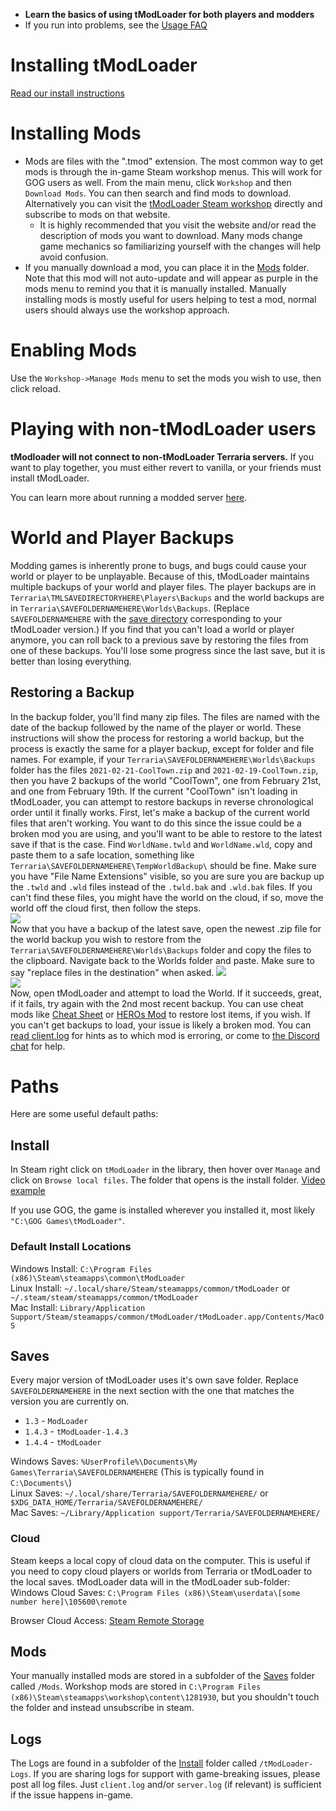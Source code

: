 - **Learn the basics of using tModLoader for both players and modders**
- If you run into problems, see the [Usage FAQ](https://github.com/tModLoader/tModLoader/wiki/Basic-tModLoader-Usage-FAQ)  

# Installing tModLoader
[Read our install instructions](tModLoader-guide-for-players)

# Installing Mods
- Mods are files with the ".tmod" extension. The most common way to get mods is through the in-game Steam workshop menus. This will work for GOG users as well. From the main menu, click `Workshop` and then `Download Mods`. You can then search and find mods to download. Alternatively you can visit the [tModLoader Steam workshop](https://steamcommunity.com/app/1281930/workshop/) directly and subscribe to mods on that website.
    - It is highly recommended that you visit the website and/or read the description of mods you want to download. Many mods change game mechanics so familiarizing yourself with the changes will help avoid confusion.
- If you manually download a mod, you can place it in the [Mods](#mods) folder. Note that this mod will not auto-update and will appear as purple in the mods menu to remind you that it is manually installed. Manually installing mods is mostly useful for users helping to test a mod, normal users should always use the workshop approach. 

# Enabling Mods
Use the `Workshop->Manage Mods` menu to set the mods you wish to use, then click reload.

# Playing with non-tModLoader users
**tModloader will not connect to non-tModLoader Terraria servers.**
If you want to play together, you must either revert to vanilla, or your friends must install tModLoader.

You can learn more about running a modded server [here](Starting-a-modded-server).

# World and Player Backups
Modding games is inherently prone to bugs, and bugs could cause your world or player to be unplayable. Because of this, tModLoader maintains multiple backups of your world and player files. The player backups are in `Terraria\TMLSAVEDIRECTORYHERE\Players\Backups` and the world backups are in `Terraria\SAVEFOLDERNAMEHERE\Worlds\Backups`. (Replace `SAVEFOLDERNAMEHERE` with the [save directory](https://github.com/tModLoader/tModLoader/wiki/Basic-tModLoader-Usage-Guide#saves) corresponding to your tModLoader version.) If you find that you can't load a world or player anymore, you can roll back to a previous save by restoring the files from one of these backups. You'll lose some progress since the last save, but it is better than losing everything.

## Restoring a Backup
In the backup folder, you'll find many zip files. The files are named with the date of the backup followed by the name of the player or world. These instructions will show the process for restoring a world backup, but the process is exactly the same for a player backup, except for folder and file names. For example, if your `Terraria\SAVEFOLDERNAMEHERE\Worlds\Backups` folder has the files `2021-02-21-CoolTown.zip` and `2021-02-19-CoolTown.zip`, then you have 2 backups of the world "CoolTown", one from February 21st, and one from February 19th. If the current "CoolTown" isn't loading in tModLoader, you can attempt to restore backups in reverse chronological order until it finally works. First, let's make a backup of the current world files that aren't working. You want to do this since the issue could be a broken mod you are using, and you'll want to be able to restore to the latest save if that is the case. Find `WorldName.twld` and `WorldName.wld`, copy and paste them to a safe location, something like `Terraria\SAVEFOLDERNAMEHERE\TempWorldBackup\` should be fine. Make sure you have "File Name Extensions" visible, so you are sure you are backup up the `.twld` and `.wld` files instead of the `.twld.bak` and `.wld.bak` files. If you can't find these files, you might have the world on the cloud, if so, move the world off the cloud first, then follow the steps.     
![](https://i.imgur.com/4m69DnM.png)    
Now that you have a backup of the latest save, open the newest .zip file for the world backup you wish to restore from the `Terraria\SAVEFOLDERNAMEHERE\Worlds\Backups` folder and copy the files to the clipboard. Navigate back to the Worlds folder and paste. Make sure to say "replace files in the destination" when asked.
![](https://i.imgur.com/kesLiid.png)    
![](https://i.imgur.com/8QSH6sF.png)    
Now, open tModLoader and attempt to load the World. If it succeeds, great, if it fails, try again with the 2nd most recent backup. You can use cheat mods like [Cheat Sheet](https://steamcommunity.com/sharedfiles/filedetails/?id=2563784437) or [HEROs Mod](https://steamcommunity.com/sharedfiles/filedetails/?id=2564645933) to restore lost items, if you wish. If you can't get backups to load, your issue is likely a broken mod. You can [read client.log](https://github.com/tModLoader/tModLoader/wiki/Basic-tModLoader-Usage-FAQ#reading-clientlog) for hints as to which mod is erroring, or come to [the Discord chat](https://discord.gg/tmodloader) for help.

# Paths
Here are some useful default paths:

## Install
In Steam right click on `tModLoader` in the library, then hover over `Manage` and click on `Browse local files`. The folder that opens is the install folder. [Video example](https://giant.gfycat.com/SoulfulImpoliteBigmouthbass.mp4)

If you use GOG, the game is installed wherever you installed it, most likely `"C:\GOG Games\tModLoader"`. 

### Default Install Locations
Windows Install: `C:\Program Files (x86)\Steam\steamapps\common\tModLoader`    
Linux Install: `~/.local/share/Steam/steamapps/common/tModLoader` or `~/.steam/steam/steamapps/common/tModLoader`    
Mac Install: `Library/Application Support/Steam/steamapps/common/tModLoader/tModLoader.app/Contents/MacOS`    

## Saves
Every major version of tModLoader uses it's own save folder. Replace `SAVEFOLDERNAMEHERE` in the next section with the one that matches the version you are currently on.
* `1.3` - `ModLoader`
* `1.4.3` - `tModLoader-1.4.3`
* `1.4.4` - `tModLoader`

Windows Saves: `%UserProfile%\Documents\My Games\Terraria\SAVEFOLDERNAMEHERE` (This is typically found in `C:\Documents\`)    
Linux Saves: `~/.local/share/Terraria/SAVEFOLDERNAMEHERE/` or `$XDG_DATA_HOME/Terraria/SAVEFOLDERNAMEHERE/`    
Mac Saves: `~/Library/Application support/Terraria/SAVEFOLDERNAMEHERE/`    

### Cloud
Steam keeps a local copy of cloud data on the computer. This is useful if you need to copy cloud players or worlds from Terraria or tModLoader to the local saves. tModLoader data will in the tModLoader sub-folder:    
Windows Cloud Saves: `C:\Program Files (x86)\Steam\userdata\[some number here]\105600\remote`  

Browser Cloud Access: [Steam Remote Storage](https://store.steampowered.com/account/remotestorage)

## Mods
Your manually installed mods are stored in a subfolder of the [Saves](#saves) folder called `/Mods`. Workshop mods are stored in `C:\Program Files (x86)\Steam\steamapps\workshop\content\1281930`, but you shouldn't touch the folder and instead unsubscribe in steam.

## Logs
The Logs are found in a subfolder of the [Install](#install) folder called `/tModLoader-Logs`. If you are sharing logs for support with game-breaking issues, please post all log files. Just `client.log` and/or `server.log` (if relevant) is sufficient if the issue happens in-game. 